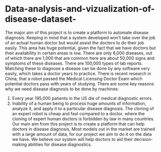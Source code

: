 # Data-analysis-and-vizualization-of-disease-dataset-

The major aim of this project is to create a platform to automate disease diagnosis. Keeping in mind that a system developed won’t take over the job of an actual human doctor but would assist the doctors to do their job easily. This area has huge potential, given the fact that we have doctors but their availability in certain areas is low. There are only 6,000 diseases, out of which there are 1,000 that are common here are about 50,000 signs and symptoms of these diseases. There are 100,000 types of lab reports. Matching these to diagnose a disease can be done by any software very easily, which takes a doctor years to practice. There is recent research in China, that a robot passed the Medical Licensing Doctor Exam which potential doctors pass with years of studying.  There are some key reasons why we need disease diagnosis to be done by machines:
1. Every year 195,000 patients in the US die of medical diagnostic errors.
2. Inability of a human being to process huge amounts of information, analyze it, and apply it to a particular disease diagnosis. The cloning of an expert robot is cheap and fast compared to a doctor, where the cloning of expert human doctors is forbidden by law in many countries.
 Our main aim from this project is to create a platform that can help doctors in disease diagnosis, Most models out in the market are trained with a large amount of data, for our project we aim to do it on the data we have.  We believe our system will help doctors to aid their decision-making abilities for disease diagnostics.
